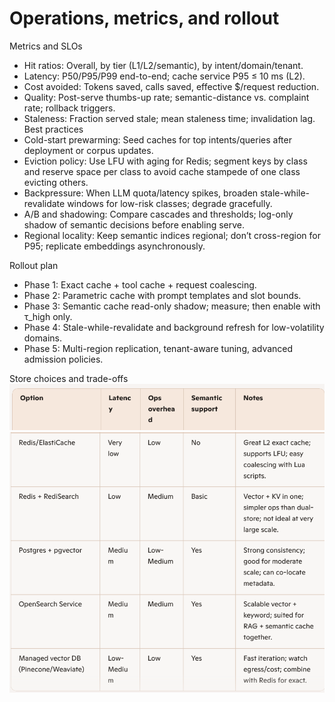 # Operations, metrics, and rollout
Metrics and SLOs
- Hit ratios: Overall, by tier (L1/L2/semantic), by intent/domain/tenant.
- Latency: P50/P95/P99 end-to-end; cache service P95 ≤ 10 ms (L2).
- Cost avoided: Tokens saved, calls saved, effective $/request reduction.
- Quality: Post-serve thumbs-up rate; semantic-distance vs. complaint rate; rollback triggers.
- Staleness: Fraction served stale; mean staleness time; invalidation lag.
Best practices
- Cold-start prewarming: Seed caches for top intents/queries after deployment or corpus updates.
- Eviction policy: Use LFU with aging for Redis; segment keys by class and reserve space per class to avoid cache stampede of one class evicting others.
- Backpressure: When LLM quota/latency spikes, broaden stale-while-revalidate windows for low-risk classes; degrade gracefully.
- A/B and shadowing: Compare cascades and thresholds; log-only shadow of semantic decisions before enabling serve.
- Regional locality: Keep semantic indices regional; don’t cross-region for P95; replicate embeddings asynchronously.

Rollout plan
- Phase 1: Exact cache + tool cache + request coalescing.
- Phase 2: Parametric cache with prompt templates and slot bounds.
- Phase 3: Semantic cache read-only shadow; measure; then enable with τ_high only.
- Phase 4: Stale-while-revalidate and background refresh for low-volatility domains.
- Phase 5: Multi-region replication, tenant-aware tuning, advanced admission policies.

Store choices and trade-offs
![alt text](image.png)
![alt text](image-1.png)

